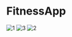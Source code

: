 # FitnessApp
![1](https://cloud.githubusercontent.com/assets/20631330/20545863/8ece42d8-b0df-11e6-8f12-1b5ff49586d7.png)
![3](https://cloud.githubusercontent.com/assets/20631330/20545871/a3477c5c-b0df-11e6-8a75-77644f8966a1.png)
![2](https://cloud.githubusercontent.com/assets/20631330/20545868/9b0df39a-b0df-11e6-9053-b8e90805a613.png)

